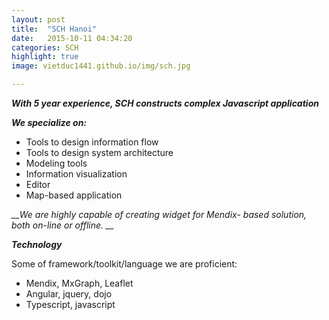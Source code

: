 ```yaml
---
layout: post
title:  "SCH Hanoi"
date:   2015-10-11 04:34:20
categories: SCH
highlight: true
image: vietduc1441.github.io/img/sch.jpg

---
```

*__With 5 year experience, SCH constructs complex Javascript application__*

*__We specialize on:__*

- Tools to design information flow
- Tools to design system architecture
- Modeling tools
- Information visualization
- Editor
- Map-based application

*__We are highly capable of creating widget for Mendix- based solution, both on-line or offline. __*

*__Technology__*

Some of framework/toolkit/language we are proficient:

- Mendix, MxGraph, Leaflet
- Angular, jquery, dojo
- Typescript, javascript
